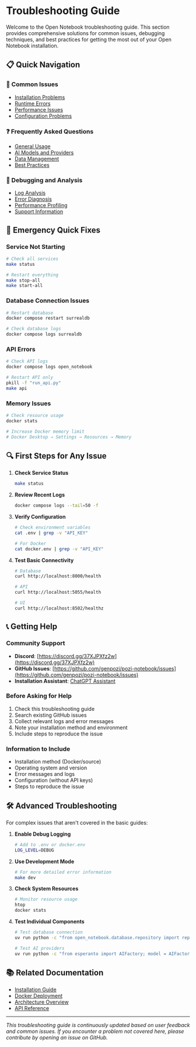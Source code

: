 # Troubleshooting Guide

Welcome to the Open Notebook troubleshooting guide. This section provides comprehensive solutions for common issues, debugging techniques, and best practices for getting the most out of your Open Notebook installation.

## 📋 Quick Navigation

### 🔧 Common Issues
- [Installation Problems](./common-issues.md#installation-problems)
- [Runtime Errors](./common-issues.md#runtime-errors)
- [Performance Issues](./common-issues.md#performance-issues)
- [Configuration Problems](./common-issues.md#configuration-problems)

### ❓ Frequently Asked Questions
- [General Usage](./faq.md#general-usage)
- [AI Models and Providers](./faq.md#ai-models-and-providers)
- [Data Management](./faq.md#data-management)
- [Best Practices](./faq.md#best-practices)

### 🐛 Debugging and Analysis
- [Log Analysis](./debugging.md#log-analysis)
- [Error Diagnosis](./debugging.md#error-diagnosis)
- [Performance Profiling](./debugging.md#performance-profiling)
- [Support Information](./debugging.md#support-information)

## 🚨 Emergency Quick Fixes

### Service Not Starting
```bash
# Check all services
make status

# Restart everything
make stop-all
make start-all
```

### Database Connection Issues
```bash
# Restart database
docker compose restart surrealdb

# Check database logs
docker compose logs surrealdb
```

### API Errors
```bash
# Check API logs
docker compose logs open_notebook

# Restart API only
pkill -f "run_api.py"
make api
```

### Memory Issues
```bash
# Check resource usage
docker stats

# Increase Docker memory limit
# Docker Desktop → Settings → Resources → Memory
```

## 🔍 First Steps for Any Issue

1. **Check Service Status**
   ```bash
   make status
   ```

2. **Review Recent Logs**
   ```bash
   docker compose logs --tail=50 -f
   ```

3. **Verify Configuration**
   ```bash
   # Check environment variables
   cat .env | grep -v "API_KEY"
   
   # For Docker
   cat docker.env | grep -v "API_KEY"
   ```

4. **Test Basic Connectivity**
   ```bash
   # Database
   curl http://localhost:8000/health
   
   # API
   curl http://localhost:5055/health
   
   # UI
   curl http://localhost:8502/healthz
   ```

## 📞 Getting Help

### Community Support
- **Discord**: [https://discord.gg/37XJPXfz2w](https://discord.gg/37XJPXfz2w)
- **GitHub Issues**: [https://github.com/genpozi/pozi-notebook/issues](https://github.com/genpozi/pozi-notebook/issues)
- **Installation Assistant**: [ChatGPT Assistant](https://chatgpt.com/g/g-68776e2765b48191bd1bae3f30212631-open-notebook-installation-assistant)

### Before Asking for Help
1. Check this troubleshooting guide
2. Search existing GitHub issues
3. Collect relevant logs and error messages
4. Note your installation method and environment
5. Include steps to reproduce the issue

### Information to Include
- Installation method (Docker/source)
- Operating system and version
- Error messages and logs
- Configuration (without API keys)
- Steps to reproduce the issue

## 🛠️ Advanced Troubleshooting

For complex issues that aren't covered in the basic guides:

1. **Enable Debug Logging**
   ```bash
   # Add to .env or docker.env
   LOG_LEVEL=DEBUG
   ```

2. **Use Development Mode**
   ```bash
   # For more detailed error information
   make dev
   ```

3. **Check System Resources**
   ```bash
   # Monitor resource usage
   htop
   docker stats
   ```

4. **Test Individual Components**
   ```bash
   # Test database connection
   uv run python -c "from open_notebook.database.repository import repo_query; import asyncio; print(asyncio.run(repo_query('SELECT * FROM system')))"
   
   # Test AI providers
   uv run python -c "from esperanto import AIFactory; model = AIFactory.create_language('openai', 'gpt-5-mini'); print(model.chat_complete([{'role': 'user', 'content': 'Hello'}]))"
   ```

## 📚 Related Documentation

- [Installation Guide](../getting-started/installation.md)
- [Docker Deployment](../deployment/docker.md)
- [Architecture Overview](../development/architecture.md)
- [API Reference](../development/api-reference.md)

---

*This troubleshooting guide is continuously updated based on user feedback and common issues. If you encounter a problem not covered here, please contribute by opening an issue on GitHub.*